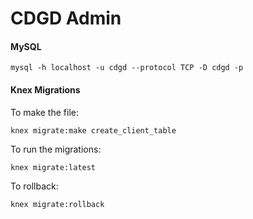 # CDGD Admin

#### MySQL

`mysql -h localhost -u cdgd --protocol TCP -D cdgd -p`

#### Knex Migrations

To make the file:

`knex migrate:make create_client_table`

To run the migrations:

`knex migrate:latest`

To rollback:

`knex migrate:rollback`
